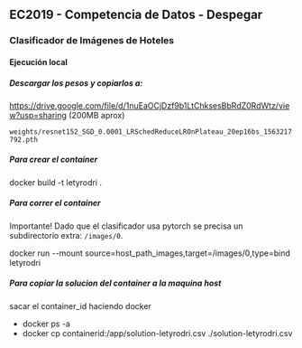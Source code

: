 ## EC2019 - Competencia de Datos - Despegar

### Clasificador de Imágenes de Hoteles 

#### Ejecución local

##### Descargar los pesos y copiarlos a:
https://drive.google.com/file/d/1nuEaOCjDzf9b1LtChksesBbRdZ0RdWtz/view?usp=sharing (200MB aprox)

 `weights/resnet152_SGD_0.0001_LRSchedReduceLROnPlateau_20ep16bs_1563217792.pth`

##### Para crear el container
docker build -t letyrodri .

##### Para correr el container
Importante! Dado que el clasificador usa pytorch se precisa un subdirectorio extra: `/images/0`.

docker run --mount source=host_path_images,target=/images/0,type=bind letyrodri

##### Para copiar la solucion del container a la maquina host
sacar el container_id haciendo docker 
- docker ps -a 
- docker cp containerid:/app/solution-letyrodri.csv ./solution-letyrodri.csv

